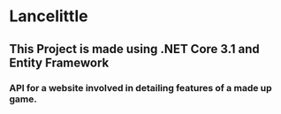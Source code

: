 # Lancelittle

## This Project is made using .NET Core 3.1 and Entity Framework

### API for a website involved in detailing features of a made up game.
